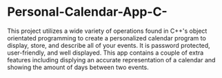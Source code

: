 # Personal-Calendar-App-C-

This project utilizes a wide variety of operations found in C++'s object orientated programming to create a personalized calendar program to display, store, and describe all of your events. It is password protected, user-friendly, and well displayed. This app contains a couple of extra features including displying an accurate representation of a calendar and showing the amount of days between two events.
